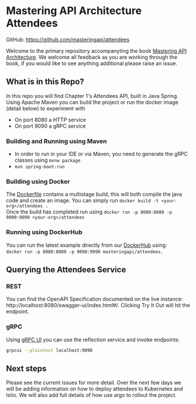 # Mastering API Architecture Attendees 

GitHub: https://github.com/masteringapi/attendees

Welcome to the primary repository accompanyting the book [Mastering API Architecture](https://www.oreilly.com/library/view/mastering-api-architecture/9781492090625/).
We welcome all feedback as you are working through the book, if you would like to see anything additional please raise an issue.

## What is in this Repo?

In this repo you will find Chapter 1's Attendees API, built in Java Spring.
Using Apache Maven you can build the project or run the docker image (detail below) to experiment with

* On port 8080 a HTTP service
* On port 9090 a gRPC service

### Building and Running using Maven

* In order to run in your IDE or via Maven, you need to generate the gRPC classes using `mvnw package`
* `mvn spring-boot:run`

### Building using Docker

The [Dockerfile](/Dockerfile) contains a multistage build, this will both compile the java code and create an image.
You can simply run `docker build -t <your-org>/attendees .`   
Once the build has completed run using `docker run -p 8080:8080 -p 9090:9090 <your-org>/attendees`

### Running using DockerHub

You can run the latest example directly from our [DockerHub](https://hub.docker.com/r/masteringapi/attendees) using:    
`docker run -p 8080:8080 -p 9090:9090 masteringapi/attendees`.

## Querying the Attendees Service

### REST

You can find the OpenAPI Specification documented on the live instance: http://localhost:8080/swagger-ui/index.html#/.
Clicking Try It Out will hit the endpoint.

### gRPC

Using [gRPC UI](https://github.com/fullstorydev/grpcui) you can use the reflection service and invoke endpoints:

```bash
grpcui --plaintext localhost:9090
```

## Next steps

Please see the current issues for more detail. 
Over the next few days we will be adding information on how to deploy attendees to Kubernetes and Istio. 
We will also add full details of how use argo to rollout the project. 